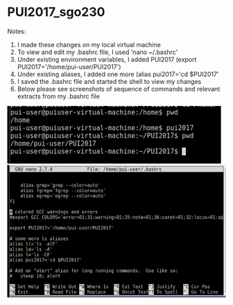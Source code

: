 # PUI2017_sgo230
Notes:
1. I made these changes on my local virtual machine
2. To view and edit my .bashrc file, I used 'nano ~/.bashrc'
3. Under existing environment variables, I added PUI2017 (export PUI2017='/home/pui-user/PUI2017')
4. Under existing aliases, I added one more (alias pui2017='cd $PUI2017'
5. I saved the .bashrc file and started the shell to view my changes
6. Below please see screenshots of sequence of commands and relevant extracts from my .bashrc file

![Alt text](AliasSequence.PNG)
![Alt text](BashProfile.PNG)
